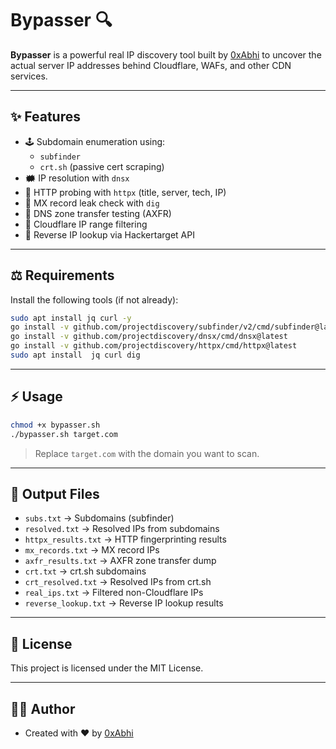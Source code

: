 # Bypasser 🔍

**Bypasser** is a powerful real IP discovery tool built by [0xAbhi](https://github.com/0xR4bbit) to uncover the actual server IP addresses behind Cloudflare, WAFs, and other CDN services.

---

## ✨ Features

- 🕹️ Subdomain enumeration using:
  - `subfinder`
  - `crt.sh` (passive cert scraping)
- 🗰️ IP resolution with `dnsx`
- 🔎 HTTP probing with `httpx` (title, server, tech, IP)
- 📧 MX record leak check with `dig`
- 🔑 DNS zone transfer testing (AXFR)
- 🪫 Cloudflare IP range filtering
- 🔄 Reverse IP lookup via Hackertarget API

---

## ⚖️ Requirements

Install the following tools (if not already):

```bash
sudo apt install jq curl -y
go install -v github.com/projectdiscovery/subfinder/v2/cmd/subfinder@latest
go install -v github.com/projectdiscovery/dnsx/cmd/dnsx@latest
go install -v github.com/projectdiscovery/httpx/cmd/httpx@latest
sudo apt install  jq curl dig
```

---

## ⚡ Usage

```bash
chmod +x bypasser.sh
./bypasser.sh target.com
```

> Replace `target.com` with the domain you want to scan.

---

## 📁 Output Files

- `subs.txt`            → Subdomains (subfinder)
- `resolved.txt`        → Resolved IPs from subdomains
- `httpx_results.txt`   → HTTP fingerprinting results
- `mx_records.txt`      → MX record IPs
- `axfr_results.txt`    → AXFR zone transfer dump
- `crt.txt`             → crt.sh subdomains
- `crt_resolved.txt`    → Resolved IPs from crt.sh
- `real_ips.txt`        → Filtered non-Cloudflare IPs
- `reverse_lookup.txt`  → Reverse IP lookup results

---

## 📄 License

This project is licensed under the MIT License.

---

## 👨‍💻 Author

- Created with ❤️ by [0xAbhi](https://github.com/0xR4bbit)

